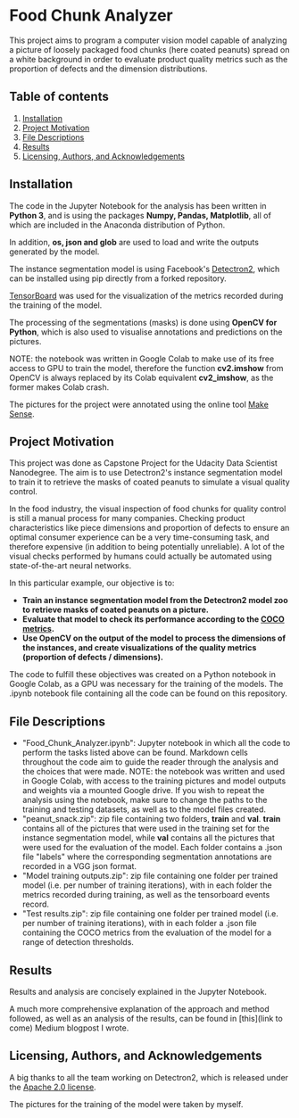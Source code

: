 # Food Chunk Analyzer

This project aims to program a computer vision model capable of analyzing a picture of loosely packaged food chunks (here coated peanuts) spread on a white background in order to evaluate product quality metrics such as the proportion of defects and the dimension distributions.


## Table of contents

1. [Installation](#installation)
2. [Project Motivation](#motivation)
3. [File Descriptions](#files)
4. [Results](#results)
5. [Licensing, Authors, and Acknowledgements](#licensing)


## Installation <a name='installation'></a>

The code in the Jupyter Notebook for the analysis has been written in **Python 3**, and is using the packages **Numpy, Pandas, Matplotlib**, all of which are included in the Anaconda distribution of Python.

In addition, **os, json and glob** are used to load and write the outputs generated by the model.

The instance segmentation model is using Facebook's [Detectron2](https://github.com/facebookresearch/detectron2), which can be installed using pip directly from a forked repository.

[TensorBoard](https://www.tensorflow.org/tensorboard) was used for the visualization of the metrics recorded during the training of the model.

The processing of the segmentations (masks) is done using **OpenCV for Python**, which is also used to visualise annotations and predictions on the pictures. 

NOTE: the notebook was written in Google Colab to make use of its free access to GPU to train the model, therefore the function **cv2.imshow** from OpenCV is always replaced by its Colab equivalent **cv2_imshow**, as the former makes Colab crash.

The pictures for the project were annotated using the online tool [Make Sense](https://www.makesense.ai/).


## Project Motivation <a name='motivation'></a>

This project was done as Capstone Project for the Udacity Data Scientist Nanodegree. The aim is to use Detectron2's instance segmentation model to train it to retrieve the masks of coated peanuts to simulate a visual quality control.

In the food industry, the visual inspection of food chunks for quality control is still a manual process for many companies. Checking product characteristics like piece dimensions and proportion of defects to ensure an optimal consumer experience can be a very time-consuming task, and therefore expensive (in addition to being potentially unreliable). A lot of the visual checks performed by humans could actually be automated using state-of-the-art neural networks.

In this particular example, our objective is to:

* **Train an instance segmentation model from the Detectron2 model zoo to retrieve masks of coated peanuts on a picture.**
* **Evaluate that model to check its performance according to the [COCO metrics](https://cocodataset.org/#detection-eval).**
* **Use OpenCV on the output of the model to process the dimensions of the instances, and create visualizations of the quality metrics (proportion of defects / dimensions).**

The code to fulfill these objectives was created on a Python notebook in Google Colab, as a GPU was necessary for the training of the models. The .ipynb notebook file containing all the code can be found on this repository.


## File Descriptions <a name='files'></a>

* "Food_Chunk_Analyzer.ipynb": Jupyter notebook in which all the code to perform the tasks listed above can be found. Markdown cells throughout the code aim to guide the reader through the analysis and the choices that were made. NOTE: the notebook was written and used in Google Colab, with access to the training pictures and model outputs and weights via a mounted Google drive. If you wish to repeat the analysis using the notebook, make sure to change the paths to the training and testing datasets, as well as to the model files created.
* "peanut_snack.zip": zip file containing two folders, **train** and **val**. **train** contains all of the pictures that were used in the training set for the instance segmentation model, while **val** contains all the pictures that were used for the evaluation of the model. Each folder contains a .json file "labels" where the corresponding segmentation annotations are recorded in a VGG json format.
* "Model training outputs.zip": zip file containing one folder per trained model (i.e. per number of training iterations), with in each folder the metrics recorded during training, as well as the tensorboard events record.
* "Test results.zip": zip file containing one folder per trained model (i.e. per number of training iterations), with in each folder a .json file containing the COCO metrics from the evaluation of the model for a range of detection thresholds. 


## Results <a name='results'></a>

Results and analysis are concisely explained in the Jupyter Notebook.

A much more comprehensive explanation of the approach and method followed, as well as an analysis of the results, can be found in [this](link to come) Medium blogpost I wrote.


## Licensing, Authors, and Acknowledgements <a name='licensing'></a>

A big thanks to all the team working on Detectron2, which is released under the [Apache 2.0 license](https://www.apache.org/licenses/LICENSE-2.0).

The pictures for the training of the model were taken by myself.
